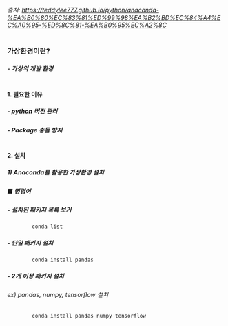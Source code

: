 ###### 출처: https://teddylee777.github.io/python/anaconda-%EA%B0%80%EC%83%81%ED%99%98%EA%B2%BD%EC%84%A4%EC%A0%95-%ED%8C%81-%EA%B0%95%EC%A2%8C

#
### 가상환경이란?
##### - 가상의 개발 환경

#
#### 1. 필요한 이유
##### - python 버전 관리
##### - Package 충돌 방지

#
#### 2. 설치
##### 1) Anaconda를 활용한 가상환경 설치
#####   ■ 명령어
#####     - 설치된 패키지 목록 보기
            conda list
#####     - 단일 패키지 설치
            conda install pandas
#####     - 2개 이상 패키지 설치
######    ex) pandas, numpy, tensorflow 설치
            conda install pandas numpy tensorflow     
